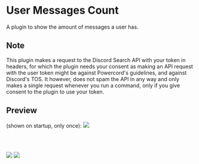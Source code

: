 # User Messages Count
A plugin to show the amount of messages a user has.

## Note
This plugin makes a request to the Discord Search API with your token in headers, for which the plugin needs your consent as making an API request with the user token might be against Powercord's guidelines, and against Discord's TOS. It however, does not spam the API in any way and only makes a single request whenever you run a command, only if you give consent to the plugin to use your token.

## Preview
(shown on startup, only once):
![](https://i.imgur.com/G9T7ABb.png)

<br />
<br />

![](https://i.imgur.com/1Pw2j0h.png)
![](https://i.imgur.com/HrhWZI2.png)